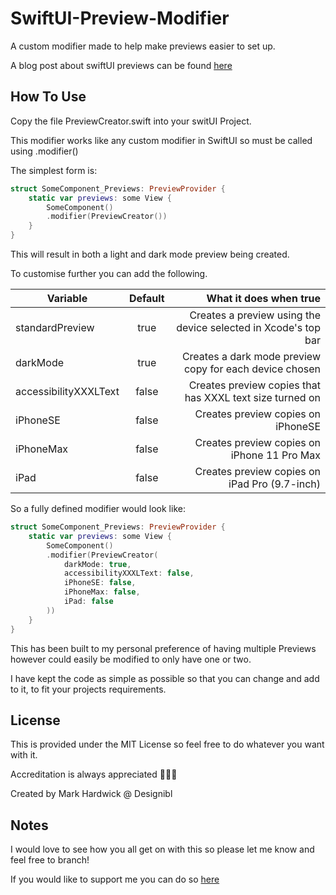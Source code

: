 # SwiftUI-Preview-Modifier

A custom modifier made to help make previews easier to set up.

A blog post about swiftUI previews can be found [here](https://www.designibl.com)

## How To Use

Copy the file PreviewCreator.swift into your switUI Project.

This modifier works like any custom modifier in SwiftUI so must be called using .modifier()

The simplest form is:

```swift
struct SomeComponent_Previews: PreviewProvider {
    static var previews: some View {
        SomeComponent()
        .modifier(PreviewCreator())
    }
}
```

This will result in both a light and dark mode preview being created.

To customise further you can add the following.

| Variable       | Default          | What it does when true |
| ------------- |:-------------:| -----:|
| standardPreview | true | Creates a preview using the device selected in Xcode's top bar |
| darkMode | true | Creates a dark mode preview copy for each device chosen |
| accessibilityXXXLText | false | Creates preview copies that has XXXL text size turned on |
| iPhoneSE | false | Creates preview copies on iPhoneSE |
| iPhoneMax | false | Creates preview copies on iPhone 11 Pro Max |
| iPad | false | Creates preview copies on iPad Pro (9.7-inch) |

So a fully defined modifier would look like:

```swift
struct SomeComponent_Previews: PreviewProvider {
    static var previews: some View {
        SomeComponent()
        .modifier(PreviewCreator(
            darkMode: true,
            accessibilityXXXLText: false,
            iPhoneSE: false,
            iPhoneMax: false,
            iPad: false
        ))
    }
}
```

This has been built to my personal preference of having multiple Previews however could easily be modified to only have one or two.

I have kept the code as simple as possible so that you can change and add to it, to fit your projects requirements.

## License

This is provided under the MIT License so feel free to do whatever you want with it.

Accreditation is always appreciated 🧑🏻‍💻

Created by Mark Hardwick @ Designibl

## Notes

I would love to see how you all get on with this so please let me know and feel free to branch!

If you would like to support me you can do so [here](https://ko-fi.com/designibl)
